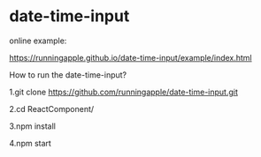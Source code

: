 # date-time-input  

online example: 

https://runningapple.github.io/date-time-input/example/index.html  

How to run the date-time-input?  

1.git clone https://github.com/runningapple/date-time-input.git

2.cd ReactComponent/  

3.npm install  

4.npm start  
